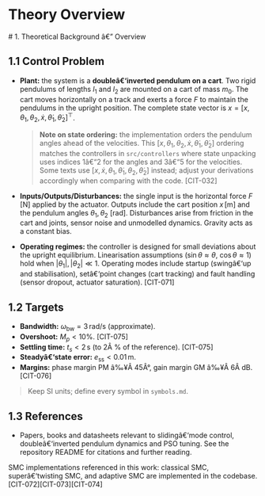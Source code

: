 # Theory Overview

﻿# 1. Theoretical Background â€” Overview

## 1.1 Control Problem

- **Plant:** the system is a **doubleâ€‘inverted pendulum on a cart**.  Two
  rigid pendulums of lengths $l_1$ and $l_2$ are mounted on a cart of mass
  $m_0$.  The cart moves horizontally on a track and exerts a force $F$
  to maintain the pendulums in the upright position.  The complete state
  vector is $x=[x,\theta_1,\theta_2,\dot{x},\dot{\theta}_1,\dot{\theta}_2]^\top$.

  > **Note on state ordering:** the implementation orders the pendulum angles ahead of the velocities.  This $[x,\theta_1,\theta_2,\dot{x},\dot{\theta}_1,\dot{\theta}_2]$ ordering matches the controllers in `src/controllers` where state unpacking uses indices 1â€“2 for the angles and 3â€“5 for the velocities.  Some texts use $[x,\dot{x},\theta_1,\dot{\theta}_1,\theta_2,\dot{\theta}_2]$ instead; adjust your derivations accordingly when comparing with the code. [CIT-032]
- **Inputs/Outputs/Disturbances:** the single input is the horizontal force
  $F\,[\text{N}]$ applied by the actuator.  Outputs include the cart
  position $x\,[\text{m}]$ and the pendulum angles $\theta_1,\theta_2$
  $[\text{rad}]$.  Disturbances arise from friction in the cart and joints,
  sensor noise and unmodelled dynamics.  Gravity acts as a constant bias.
- **Operating regimes:** the controller is designed for small deviations
  about the upright equilibrium.  Linearisation assumptions ($\sin\theta\approx\theta$,
  $\cos\theta\approx1$) hold when $|\theta_1|,|\theta_2|\ll1$.  Operating
  modes include startup (swingâ€‘up and stabilisation), setâ€‘point changes
  (cart tracking) and fault handling (sensor dropout, actuator saturation). [CIT-071]

## 1.2 Targets

- **Bandwidth:** $\omega_{\mathrm{bw}} = 3\,\text{rad/s}$ (approximate).
- **Overshoot:** $M_p < 10\%$. [CIT-075]
- **Settling time:** $t_s < 2\,\text{s}$ (to 2Â % of the reference). [CIT-075]
- **Steadyâ€‘state error:** $e_{\mathrm{ss}} < 0.01\,\text{m}$.
- **Margins:** phase margin PM â‰¥Â 45Â°, gain margin GM â‰¥Â 6Â dB. [CIT-076]

> Keep SI units; define every symbol in `symbols.md`.

## 1.3 References

- Papers, books and datasheets relevant to slidingâ€‘mode control,
  doubleâ€‘inverted pendulum dynamics and PSO tuning.  See the repository
  README for citations and further reading.

SMC implementations referenced in this work: classical SMC, superâ€‘twisting SMC, and adaptive SMC are implemented in the codebase. [CIT-072][CIT-073][CIT-074]
